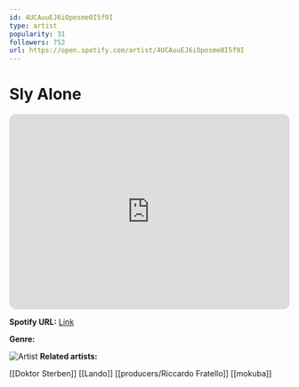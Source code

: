 ```yaml
---
id: 4UCAuuEJ6iOposme0I5f9I
type: artist
popularity: 31
followers: 752
url: https://open.spotify.com/artist/4UCAuuEJ6iOposme0I5f9I
---
```

# Sly Alone

<iframe style="border-radius:12px" src="https://open.spotify.com/embed/artist/4UCAuuEJ6iOposme0I5f9I" width="100%" height="352" frameBorder="0" allowfullscreen="" allow="autoplay; clipboard-write; encrypted-media; fullscreen; picture-in-picture" loading="lazy"></iframe>

**Spotify URL:** [Link](https://open.spotify.com/artist/4UCAuuEJ6iOposme0I5f9I)

**Genre:** 

![Artist](https://i.scdn.co/image/ab6761610000e5eb985db971a248ca985fb3d249)
**Related artists:**

[[Doktor Sterben]]
[[Lando]]
[[producers/Riccardo Fratello]]
[[mokuba]]
